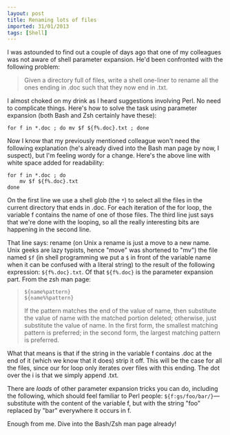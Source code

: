 ```yaml
---
layout: post
title: Renaming lots of files
imported: 31/01/2013
tags: [Shell]
---
```


I was astounded to find out a couple of days ago that one of my colleagues was not aware
of shell parameter expansion. He'd been confronted with the following problem:

> Given a directory full of files, write a shell one-liner to rename all the ones ending
> in .doc such that they now end in .txt.

I almost choked on my drink as I heard suggestions involving Perl. No need to complicate
things. Here's how to solve the task using parameter expansion (both Bash and Zsh
certainly have these):

    for f in *.doc ; do mv $f ${f%.doc}.txt ; done

Now I know that my previously mentioned colleague won't need the following explanation
(he's already dived into the Bash man page by now, I suspect), but I'm feeling wordy for a
change. Here's the above line with white space added for readability:

    for f in *.doc ; do
        mv $f ${f%.doc}.txt
    done

On the first line we use a shell glob (the `*`) to select all the files in the current
directory that ends in .doc. For each iteration of the for loop, the variable f contains
the name of one of those files. The third line just says that we're done with the looping,
so all the really interesting bits are happening in the second line.

That line says: rename (on Unix a rename is just a move to a new name. Unix geeks are lazy
typists, hence "move" was shortened to "mv") the file named `$f` (in shell programming we
put a `$` in front of the variable name when it can be confused with a literal string) to
the result of the following expression: `${f%.doc}.txt`. Of that `${f%.doc}` is the
parameter expansion part. From the zsh man page:

> `${name%pattern}`<br/>
> `${name%%pattern}`
>
> If the pattern matches the end of the value of name, then  substitute the value of name
> with the matched portion deleted; otherwise, just substitute the value of name.  In the
> first form, the  smallest matching pattern is preferred; in the second form, the largest
> matching pattern is preferred.

What that means is that if the string in the variable f contains .doc at the end of it
(which we know that it does) strip it off. This will be the case for all the files, since
our for loop only iterates over files with this ending. The dot over the i is that we
simply append .txt.

There are *loads* of other parameter expansion tricks you can do, including the following,
which should feel familiar to Perl people: `${f:gs/foo/bar/}`&mdash;substitute with the
content of the variable f, but with the string "foo" replaced by "bar" everywhere it
occurs in f.

Enough from me. Dive into the Bash/Zsh man page already!
